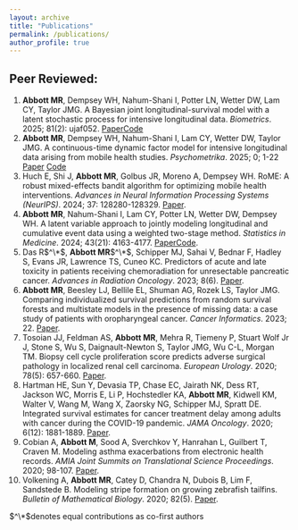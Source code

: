 ```yaml
---
layout: archive
title: "Publications"
permalink: /publications/
author_profile: true
---
```


Peer Reviewed:
------

1. **Abbott MR**, Dempsey WH, Nahum-Shani I, Potter LN, Wetter DW, Lam CY, Taylor JMG. A Bayesian joint longitudinal-survival model with a latent stochastic process for intensive longitudinal data. *Biometrics*. 2025; 81(2): ujaf052. [Paper](https://doi.org/10.1093/biomtc/ujaf052)[Code](https://github.com/madelineabbott/OUF_JM)
2. **Abbott MR**, Dempsey WH, Nahum-Shani I, Lam CY, Wetter DW, Taylor JMG.  A continuous-time dynamic factor model for intensive longitudinal data arising from mobile health studies. *Psychometrika*. 2025; 0; 1-22 [Paper](https://www.cambridge.org/core/services/aop-cambridge-core/content/view/EE380EDBA92097C3DF054FB2CB954636/S0033312325100239a.pdf/continuoustime_dynamic_factor_model_for_intensive_longitudinal_data_arising_from_mobile_health_studies.pdf) [Code](https://github.com/madelineabbott/OUF)
3. Huch E, Shi J, **Abbott MR**, Golbus JR, Moreno A, Dempsey WH. RoME: A robust mixed-effects bandit algorithm for optimizing mobile health interventions. *Advances in Neural Information Processing Systems (NeurIPS)*. 2024; 37: 128280-128329. [Paper](https://proceedings.neurips.cc/paper_files/paper/2024/hash/e7b3e34d118d1fc6135b0bcbf3254d58-Abstract-Conference.html).
4. **Abbott MR**, Nahum-Shani I, Lam CY, Potter LN, Wetter DW, Dempsey WH. A latent variable approach to jointly modeling longitudinal and cumulative event data using a weighted two-stage method. *Statistics in Medicine*. 2024; 43(21): 4163-4177. [Paper](https://doi.org/10.1002/sim.10171)[Code](https://github.com/madelineabbott/OUF_CR_twostage).
5. Das R$^\*$, **Abbott MR**$^\*$, Schipper MJ, Sahai V, Bednar F, Hadley S, Evans JR, Lawrence TS, Cuneo KC. Predictors of acute and late toxicity in patients receiving chemoradiation for unresectable pancreatic cancer. *Advances in Radiation Oncology*. 2023; 8(6). [Paper](https://doi.org/10.1016/j.adro.2023.101266).
6. **Abbott MR**, Beesley LJ, Bellile EL, Shuman AG, Rozek LS, Taylor JMG. Comparing individualized survival predictions from random survival forests and multistate models in the presence of missing data: a case study of patients with oropharyngeal cancer. *Cancer Informatics*. 2023; 22. [Paper](https://doi.org/10.1177/11769351231183847).
7. Tosoian JJ, Feldman AS, **Abbott MR**, Mehra R, Tiemeny P, Stuart Wolf Jr J, Stone S, Wu S, Daignault-Newton S, Taylor JMG, Wu C-L, Morgan TM. Biopsy cell cycle proliferation score predicts adverse surgical pathology in localized renal cell carcinoma. *European Urology*. 2020; 78(5): 657-660. [Paper](https://doi.org/10.1016/j.eururo.2020.08.032).
8. Hartman HE, Sun Y, Devasia TP, Chase EC, Jairath NK, Dess RT, Jackson WC, Morris E, Li P, Hochstedler KA, **Abbott MR**, Kidwell KM, Walter V, Wang M, Wang X, Zaorsky NG, Schipper MJ, Spratt DE. Integrated survival estimates for cancer treatment delay among adults with cancer during the COVID-19 pandemic. *JAMA Oncology*. 2020; 6(12): 1881-1889. [Paper](https://doi.org/10.1001/jamaoncol.2020.5403).
9. Cobian A, **Abbott M**, Sood A, Sverchkov Y, Hanrahan L, Guilbert T, Craven M. Modeling asthma exacerbations from electronic health records. *AMIA Joint Summits on Translational Science Proceedings*. 2020; 98-107. [Paper](https://www.ncbi.nlm.nih.gov/pmc/articles/PMC7233095/).
10. Volkening A, **Abbott MR**, Catey D, Chandra N, Dubois B, Lim F, Sandstede B. Modeling stripe formation on growing zebrafish tailfins. *Bulletin of Mathematical Biology*. 2020; 82(5). [Paper](https://doi.org/10.1007/s11538-020-00731-0).

$^\*$denotes equal contributions as co-first authors
